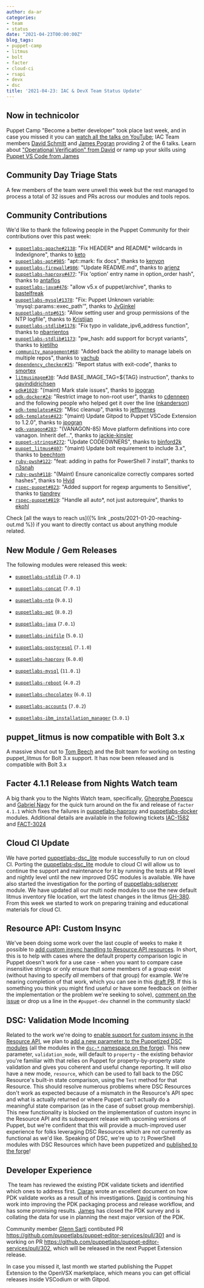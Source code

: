 ```yaml
---
author: da-ar
categories:
- team
- status
date: "2021-04-23T00:00:00Z"
blog_tags:
- puppet-camp
- litmus
- bolt
- facter
- cloud-ci
- rsapi
- devx
- dsc
title: '2021-04-23: IAC & DevX Team Status Update'
---
```


##  Now in technicolor

Puppet Camp "Become a better developer" took place last week, and in case you missed it you can [watch all the talks on YouTube][all-talks];
IAC Team members [David Schmitt][DavidSchmitt] and [James Pogran][James] providing 2 of the 6 talks.
Learn about ["Operational Verification" from David][davids-talk] or ramp up your skills using [Puppet VS Code from James][jamesp-talk]

## Community Day Triage Stats

A few members of the team were unwell this week but the rest managed to process a total of 32 issues and PRs across our modules and tools repos.

## Community Contributions

We'd like to thank the following people in the Puppet Community for their contributions over this past week:

- [`puppetlabs-apache#2138`][puppetlabs-apache-pr-2138]: "Fix HEADER* and README* wildcards in IndexIgnore", thanks to [keto][keto]
- [`puppetlabs-apt#985`][puppetlabs-apt-pr-985]: "apt::mark: fix docs", thanks to [kenyon][kenyon]
- [`puppetlabs-firewall#986`][puppetlabs-firewall-pr-986]: "Update README.md", thanks to [arjenz][arjenz]
- [`puppetlabs-haproxy#477`][puppetlabs-haproxy-pr-477]: "Fix 'option' entry name in option_order hash", thanks to [antaflos][antaflos]
- [`puppetlabs-java#476`][puppetlabs-java-pr-476]: "allow v5.x of puppet/archive", thanks to [bastelfreak][bastelfreak]
- [`puppetlabs-mysql#1378`][puppetlabs-mysql-pr-1378]: "Fix: Puppet Unknown variable: 'mysql::params::exec_path'", thanks to [JvGinkel][JvGinkel]
- [`puppetlabs-ntp#615`][puppetlabs-ntp-pr-615]: "Allow setting user and group permissions of the NTP logfile", thanks to [Kristijan][Kristijan]
- [`puppetlabs-stdlib#1176`][puppetlabs-stdlib-pr-1176]: "Fix typo in validate_ipv6_address function", thanks to [nbarrientos][nbarrientos]
- [`puppetlabs-stdlib#1173`][puppetlabs-stdlib-pr-1173]: "pw_hash: add support for bcrypt variants", thanks to [kjetilho][kjetilho]
- [`community_management#68`][community_management-pr-68]: "Added back the ability to manage labels on multiple repos", thanks to [yachub][yachub]
- [`dependency_checker#25`][dependency_checker-pr-25]: "Report status with exit-code", thanks to [smortex][smortex]
- [`litmusimage#30`][litmusimage-pr-30]: "Add BASE_IMAGE_TAG=${TAG} instruction", thanks to [gavindidrichsen][gavindidrichsen]
- [`pdk#1028`][pdk-pr-1028]: "(maint) Mark stale issues", thanks to [jpogran][jpogran]
- [`pdk-docker#24`][pdk-docker-pr-24]: "Restrict image to non-root user", thanks to [cdenneen][cdenneen] and the following people who helped get it over the line ([nkanderson][nkanderson])
- [`pdk-templates#429`][pdk-templates-pr-429]: "Misc cleanup", thanks to [jeffbyrnes][jeffbyrnes]
- [`pdk-templates#423`][pdk-templates-pr-423]: "(maint) Update Gitpod to Puppet VSCode Extension to 1.2.0", thanks to [jpogran][jpogran]
- [`pdk-vanagon#283`][pdk-vanagon-pr-283]: "(VANAGON-85) Move platform definitions into core vanagon. Inherit def…", thanks to [jackie-kinsler][jackie-kinsler]
- [`puppet-strings#272`][puppet-strings-pr-272]: "Update CODEOWNERS", thanks to [binford2k][binford2k]
- [`puppet_litmus#407`][puppet_litmus-pr-407]: "(maint) Update bolt requirement to include 3.x", thanks to [beechtom][beechtom]
- [`ruby-pwsh#122`][ruby-pwsh-pr-122]: "feat: adding in paths for PowerShell 7 install", thanks to [n3snah][n3snah]
- [`ruby-pwsh#118`][ruby-pwsh-pr-118]: "(Maint) Ensure canonicalize correctly compares sorted hashes", thanks to [Hvid][Hvid]
- [`rspec-puppet#823`][rspec-puppet-pr-823]: "Added support for regexp arguments to Sensitive", thanks to [tiandrey][tiandrey]
- [`rspec-puppet#819`][rspec-puppet-pr-819]: "Handle all auto*, not just autorequire", thanks to [ekohl][ekohl]

Check [all the ways to reach us]({% link _posts/2021-01-20-reaching-out.md %}) if you want to directly contact us about anything module related.

## New Module / Gem Releases

The following modules were released this week:

- [`puppetlabs-stdlib`][puppetlabs-stdlib] (`7.0.1`)
- [`puppetlabs-concat`][puppetlabs-concat] (`7.0.1`)
- [`puppetlabs-ntp`][puppetlabs-ntp] (`9.0.1`)
- [`puppetlabs-apt`][puppetlabs-apt] (`8.0.2`)
- [`puppetlabs-java`][puppetlabs-java] (`7.0.1`)
- [`puppetlabs-inifile`][puppetlabs-inifile] (`5.0.1`)
- [`puppetlabs-postgresql`][puppetlabs-postgresql] (`7.1.0`)
- [`puppetlabs-haproxy`][puppetlabs-haproxy] (`6.0.0`)
- [`puppetlabs-mysql`][puppetlabs-mysql] (`11.0.1`)
- [`puppetlabs-reboot`][puppetlabs-reboot] (`4.0.2`)
- [`puppetlabs-chocolatey`][puppetlabs-chocolatey] (`6.0.1`)
- [`puppetlabs-accounts`][puppetlabs-accounts] (`7.0.2`)
- [`puppetlabs-ibm_installation_manager`][puppetlabs-ibm_installation_manager] (`3.0.1`)

  [puppetlabs-stdlib]: https://github.com/puppetlabs/puppetlabs-stdlib
  [puppetlabs-concat]: https://github.com/puppetlabs/puppetlabs-concat
  [puppetlabs-ntp]: https://github.com/puppetlabs/puppetlabs-ntp
  [puppetlabs-apt]: https://github.com/puppetlabs/puppetlabs-apt
  [puppetlabs-java]: https://github.com/puppetlabs/puppetlabs-java
  [puppetlabs-inifile]: https://github.com/puppetlabs/puppetlabs-inifile
  [puppetlabs-postgresql]: https://github.com/puppetlabs/puppetlabs-postgresql
  [puppetlabs-haproxy]: https://github.com/puppetlabs/puppetlabs-haproxy
  [puppetlabs-mysql]: http://github.com/puppetlabs/puppetlabs-mysql
  [puppetlabs-reboot]: https://github.com/puppetlabs/puppetlabs-reboot
  [puppetlabs-chocolatey]: https://github.com/puppetlabs/puppetlabs-chocolatey
  [puppetlabs-accounts]: https://github.com/puppetlabs/puppetlabs-accounts
  [puppetlabs-ibm_installation_manager]: https://github.com/puppetlabs/puppetlabs-ibm_installation_manager
  [puppetlabs-apache-pr-2138]: https://github.com/puppetlabs/puppetlabs-apache/pull/2138
  [keto]: https://github.com/keto
  [puppetlabs-apt-pr-985]: https://github.com/puppetlabs/puppetlabs-apt/pull/985
  [kenyon]: https://github.com/kenyon
  [puppetlabs-firewall-pr-986]: https://github.com/puppetlabs/puppetlabs-firewall/pull/986
  [arjenz]: https://github.com/arjenz
  [puppetlabs-haproxy-pr-477]: https://github.com/puppetlabs/puppetlabs-haproxy/pull/477
  [antaflos]: https://github.com/antaflos
  [puppetlabs-java-pr-476]: https://github.com/puppetlabs/puppetlabs-java/pull/476
  [bastelfreak]: https://github.com/bastelfreak
  [puppetlabs-mysql-pr-1378]: https://github.com/puppetlabs/puppetlabs-mysql/pull/1378
  [JvGinkel]: https://github.com/JvGinkel
  [puppetlabs-ntp-pr-615]: https://github.com/puppetlabs/puppetlabs-ntp/pull/615
  [Kristijan]: https://github.com/Kristijan
  [puppetlabs-stdlib-pr-1176]: https://github.com/puppetlabs/puppetlabs-stdlib/pull/1176
  [nbarrientos]: https://github.com/nbarrientos
  [puppetlabs-stdlib-pr-1173]: https://github.com/puppetlabs/puppetlabs-stdlib/pull/1173
  [kjetilho]: https://github.com/kjetilho
  [community_management-pr-68]: https://github.com/puppetlabs/community_management/pull/68
  [yachub]: https://github.com/yachub
  [dependency_checker-pr-25]: https://github.com/puppetlabs/dependency_checker/pull/25
  [smortex]: https://github.com/smortex
  [litmusimage-pr-30]: https://github.com/puppetlabs/litmusimage/pull/30
  [gavindidrichsen]: https://github.com/gavindidrichsen
  [pdk-pr-1028]: https://github.com/puppetlabs/pdk/pull/1028
  [jpogran]: https://github.com/jpogran
  [pdk-docker-pr-24]: https://github.com/puppetlabs/pdk-docker/pull/24
  [cdenneen]: https://github.com/cdenneen
  [nkanderson]: https://github.com/nkanderson
  [pdk-templates-pr-429]: https://github.com/puppetlabs/pdk-templates/pull/429
  [jeffbyrnes]: https://github.com/jeffbyrnes
  [pdk-templates-pr-423]: https://github.com/puppetlabs/pdk-templates/pull/423
  [pdk-vanagon-pr-283]: https://github.com/puppetlabs/pdk-vanagon/pull/283
  [jackie-kinsler]: https://github.com/jackie-kinsler
  [puppet-strings-pr-272]: https://github.com/puppetlabs/puppet-strings/pull/272
  [binford2k]: https://github.com/binford2k
  [puppet_litmus-pr-407]: https://github.com/puppetlabs/puppet_litmus/pull/407
  [beechtom]: https://github.com/beechtom
  [ruby-pwsh-pr-122]: https://github.com/puppetlabs/ruby-pwsh/pull/122
  [n3snah]: https://github.com/n3snah
  [ruby-pwsh-pr-118]: https://github.com/puppetlabs/ruby-pwsh/pull/118
  [Hvid]: https://github.com/Hvid
  [rspec-puppet-pr-823]: https://github.com/rodjek/rspec-puppet/pull/823
  [tiandrey]: https://github.com/tiandrey
  [rspec-puppet-pr-819]: https://github.com/rodjek/rspec-puppet/pull/819
  [ekohl]: https://github.com/ekohl

## puppet_litmus is now compatible with Bolt 3.x

A massive shout out to [Tom Beech](https://github.com/beechtom) and the Bolt team for working on testing puppet_litmus for Bolt 3.x support. It has now been released and is compatible with Bolt 3.x

## Facter 4.1.1 Release from Nights Watch team

A big thank you to the Nights Watch team, specifically, [Gheorghe Popescu][gimmyxd] and [Gabriel Nagy][GabrielNagy] for the quick turn around on the fix and release of `facter 4.1.1` which fixes the failures in [puppetlabs-haproxy][puppetlabs-haproxy] and [puppetlabs-docker][puppetlabs-docker] modules.
Additional details are available in the following tickets [IAC-1582][IAC-1582] and [FACT-3024][FACT-3024]

## Cloud CI Update

We have ported [puppetlabs-dsc_lite][puppetlabs-dsc_lite-pr178] module successfully to run on cloud CI. Porting the [puppetlabs-dsc_lite][puppetlabs-dsc_lite]  module to cloud CI will allow us to continue the support and maintenance for it by running the tests at PR level and nightly level until the new improved DSC modules is available.
We have also started the investigation for the porting of [puppetlabs-sqlserver][puppetlabs-sqlserver] module.
We have updated all our multi node modules to use the new default litmus inventory file location, wrt the latest changes in the litmus [GH-380](https://github.com/puppetlabs/puppet_litmus/issues/380).
From this week we started to work on preparing training and educational materials for cloud CI.

## Resource API: Custom Insync

We've been doing some work over the last couple of weeks to make it possible to [add custom insync handling to Resource API resources][rsapi-custom-insync-issue].
In short, this is to help with cases where the default property comparison logic in Puppet doesn't work for a use case - when you want to compare case insensitive strings or only ensure that _some_ members of a group exist (without having to specify _all_ members of that group) for example.
We're nearing completion of that work, which you can see in this [draft PR][rsapi-custom-insync-draft-pr].
If this is something you think you might find useful or have some feedback on (either the implementation or the problem we're seeking to solve), [comment on the issue][rsapi-custom-insync-issue] or drop us a line in the `#puppet-dev` channel in the community slack!

## DSC: Validation Mode Incoming

Related to the work we're doing to [enable support for custom insync in the Resource API][rsapi-custom-insync-issue], we plan to [add a new parameter to the Puppetized DSC modules][dsc-validation-mode-issue] (all the modules in the [`dsc-*` namespace on the forge][dsc-forge]).
This new parameter, `validation_mode`, will default to `property` - the existing behavior you're familiar with that relies on Puppet for property-by-property state validation and gives you coherent and useful change reporting.
It will _also_ have a new mode, `resource`, which can be used to fall back to the DSC Resource's built-in state comparison, using the `Test` method for that Resource.
This should resolve numerous problems where DSC Resources don't work as expected because of a mismatch in the Resource's API spec and what is actually returned or where Puppet can't actually do a meaningful state comparison (as in the case of subset group membership).
This new functionality is blocked on the implementation of custom insync in the Resource API and its subsequent release with upcoming versions of Puppet, but we're confident that this will provide a much-improved user experience for folks leveraging DSC Resources which are not currently as functional as we'd like.
Speaking of DSC, we're up to `71` PowerShell modules with DSC Resources which have been puppetized and [published to the forge][dsc-forge]!

## Developer Experience
​
The team has reviewed the existing PDK validate tickets and identified which ones to address first. [Ciaran] wrote an excellent document on how PDK validate works as a result of his investigations.
[David][DavidArmstrong] is continuing his work into improving the PDK packaging process and release workflow, and has some promising results.
[James] has closed the PDK survey and is collating the data for use in planning the next major version of the PDK.
​

Community member [Glenn Sarti][GlennSarti] contibuted PR https://github.com/puppetlabs/puppet-editor-services/pull/301 and is working on PR https://github.com/puppetlabs/puppet-editor-services/pull/302, which will be released in the next Puppet Extension release.
​

In case you missed it, last month we started publishing the Puppet Extension to the OpenVSX marketplace, which means you can get official releases inside VSCodium or with Gitpod.

<!-- check https://tickets.puppetlabs.com/secure/RapidBoard.jspa?rapidView=1176&quickFilter=8745 for other tickets closed out this week that should be mentioned here -->

  [Adrian]:             https://github.com/adrianiurca
  [Ben]:                https://github.com/binford2k
  [Ciaran]:             https://github.com/sanfrancrisko
  [Daiana]:             https://github.com/daianamezdrea
  [Danny]:              https://github.com/carabasdaniel
  [DavidArmstrong]:     https://github.com/da-ar
  [DavidSchmitt]:       https://github.com/DavidS
  [DavidSwan]:          https://github.com/david22swan
  [Disha]:              https://github.com/Disha-maker
  [James]:              https://github.com/jpogran
  [Lore]:               https://github.com/lionce
  [Michael]:            https://github.com/michaeltlombardi
  [Paula]:              https://github.com/pmcmaw
  [Sheena]:             https://github.com/sheenaajay
  [Supported Modules]:  https://puppetlabs.github.io/iac/modules/
  [TP]:                 https://github.com/tphoney
  [Tools]:              https://puppetlabs.github.io/iac/tools/

  [IAC-1582]:                   https://tickets.puppetlabs.com/browse/IAC-1582
  [FACT-3024]:                  https://tickets.puppetlabs.com/browse/FACT-3024
  [gimmyxd]:                    https://github.com/gimmyxd
  [GabrielNagy]:                https://github.com/GabrielNagy
  [puppetlabs-haparoxy]:        https://github.com/puppetlabs/puppetlabs-haprox
  [puppetlabs-docker]:          https://github.com/puppetlabs/puppetlabs-docker
  [puppetlabs-dsc_lite-pr178]:  https://github.com/puppetlabs/puppetlabs-dsc_lite/pull/178
  [puppetlabs-dsc_lite]:        https://github.com/puppetlabs/puppetlabs-dsc_lite
  [puppetlabs-sqlserver]:       https://github.com/puppetlabs/puppetlabs-sqlserver

  [dsc-forge]:                    https://forge.puppet.com/dsc
  [dsc-validation-mode-issue]:    https://github.com/puppetlabs/Puppet.Dsc/issues/145
  [rsapi-custom-insync-issue]:    https://github.com/puppetlabs/puppet-resource_api/issues/225
  [rsapi-custom-insync-draft-pr]: https://github.com/puppetlabs/puppet-resource_api/pull/285

  [GlennSarti]: https://github.com/glennsarti
  [all-talks]: https://www.youtube.com/playlist?list=PLV86BgbREluWevcAomxGS2Uq3GOIvm9Pl
  [davids-talk]: https://www.youtube.com/watch?v=QBZhLxj_i3Y&list=PLV86BgbREluWevcAomxGS2Uq3GOIvm9Pl&index=3
  [jamesp-talk]: https://www.youtube.com/watch?v=RT_e7kCyCH8&list=PLV86BgbREluWevcAomxGS2Uq3GOIvm9Pl&index=5
